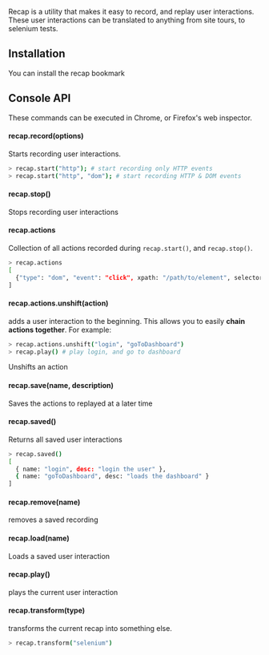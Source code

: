 Recap is a utility that makes it easy to record, and replay user interactions. These user interactions can be translated to anything from site tours, to selenium tests.

## Installation

You can install the recap bookmark


## Console API

These commands can be executed in Chrome, or Firefox's web inspector.

#### recap.record(options)

Starts recording user interactions. 

```bash
> recap.start("http"); # start recording only HTTP events
> recap.start("http", "dom"); # start recording HTTP & DOM events
``` 

#### recap.stop()

Stops recording user interactions

#### recap.actions

Collection of all actions recorded during `recap.start()`, and `recap.stop()`.

```bash
> recap.actions
[ 
  {"type": "dom", "event": "click", xpath: "/path/to/element", selector: "jquerySelector" }
]
```

#### recap.actions.unshift(action)

adds a user interaction to the beginning. This allows you to easily **chain actions together**. For example:

```bash
> recap.actions.unshift("login", "goToDashboard")
> recap.play() # play login, and go to dashboard
```

Unshifts an action 

#### recap.save(name, description)

Saves the actions to replayed at a later time

#### recap.saved()

Returns all saved user interactions

```bash
> recap.saved()
[
  { name: "login", desc: "login the user" },
  { name: "goToDashboard", desc: "loads the dashboard" }
]
```

#### recap.remove(name)

removes a saved recording

#### recap.load(name)

Loads a saved user interaction

#### recap.play()

plays the current user interaction

#### recap.transform(type)

transforms the current recap into something else.

```bash
> recap.transform("selenium")
```





